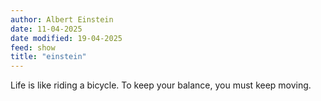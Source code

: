 ```yaml
---
author: Albert Einstein
date: 11-04-2025
date modified: 19-04-2025
feed: show
title: "einstein"
---
```


Life is like riding a bicycle. To keep your balance, you must keep moving.